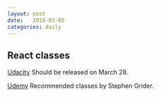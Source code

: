 ```yaml
---
layout: post
date:   2018-03-05
categories: daily
---
```


## React classes
[Udacity](https://www.udacity.com/course/react-nanodegree--nd019)
Should be released on March 28.


[Udemy](https://www.udemy.com/courses/search/?q=Stephen%20Grider&src=ukw&courseLabel=7450)
Recommended classes by Stephen Grider.
